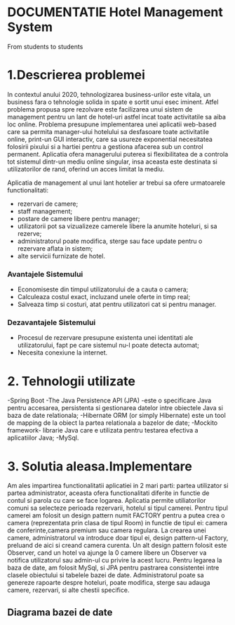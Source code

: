 # DOCUMENTATIE Hotel Management System
From students to students

# 1.Descrierea problemei
In contextul anului 2020, tehnologizarea business-urilor este vitala, un business fara o tehnologie solida in spate e sortit unui esec iminent. Atfel problema propusa spre rezolvare este facilizarea unui sistem de management pentru un lant de hotel-uri astfel incat toate activitatile sa aiba loc online. Problema presupune implementarea unei aplicatii web-based care sa permita manager-ului hotelului sa desfasoare toate activitatile online, print-un GUI interactiv, care sa usureze exponential necesitatea folosirii pixului si a hartiei pentru a gestiona afacerea sub un control permanent. Aplicatia ofera managerului puterea si flexibilitatea de a controla tot sistemul dintr-un mediu online singular, insa aceasta este destinata si utilizatorilor de rand, oferind un acces limitat la mediu. 

Aplicatia de management al unui lant hotelier ar trebui sa ofere urmatoarele functionalitati:
- rezervari de camere;
- staff management;
- postare de camere libere pentru manager;
- utilizatorii pot sa vizualizeze camerele libere la anumite hoteluri, si sa rezerve;
- administratorul poate modifica, sterge sau face update pentru o rezervare aflata in sistem;
- alte servicii furnizate de hotel.

### Avantajele Sistemului
 - Economiseste din timpul utilizatorului de a cauta o camera;
 - Calculeaza costul exact, incluzand unele oferte in timp real;
 - Salveaza timp si costuri, atat pentru utilizatori cat si pentru manager.
 
 ### Dezavantajele Sistemului
-   Procesul de rezervare presupune existenta unei identitati ale utilizatorului, fapt pe care sistemul nu-l poate detecta automat;
-   Necesita conexiune la internet.


# 2. Tehnologii utilizate
-Spring Boot
-The Java Persistence API (JPA) -este o specificare Java pentru accesarea, persistenta  si gestionarea datelor intre obiectele Java si baza de date relationala;
-Hibernate ORM (or simply Hibernate) este un tool de mapping de la obiect la partea relationala a bazelor de date;
-Mockito framework- librarie Java care e utilizata pentru testarea efectiva a aplicatiilor Java;
-MySql.

# 3. Solutia aleasa.Implementare
Am ales impartirea functionalitatii aplicatiei in 2 mari parti: partea utilizator si partea administrator, aceasta ofera functionalitati diferite in functie de contul si parola cu care se face logarea. Aplicatia permite utiliatorilor comuni sa selecteze perioada rezervarii, hotelul si tipul camerei. Pentru tipul camerei am folosit un design pattern numit FACTORY pentru a putea crea o camera (reprezentata prin clasa de tipul Room) in functie de tipul ei: camera de conferinte,camera premium sau camera regulara. La crearea unei camere, administratorul va introduce doar tipul ei, design pattern-ul Factory, preluand de aici si creand camera curenta. Un alt design pattern folosit este Observer, cand un hotel va ajunge la 0 camere libere un Observer va notifica utilizatorul sau admin-ul cu privire la acest lucru. Pentru legarea la baza de date, am folosit MySql, si JPA pentru pastrarea consistentei intre clasele obiectului si tabelele bazei de date. Administratorul poate sa genereze rapoarte despre hoteluri, poate modifica, sterge sau adauga camere, rezervari, si alte chestii specifice.





## Diagrama bazei de date


